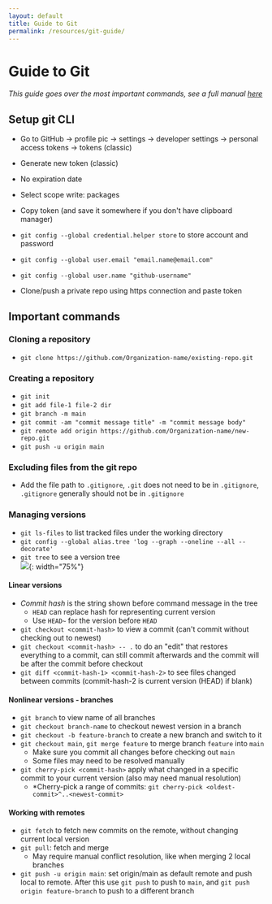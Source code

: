 ```yaml
---
layout: default
title: Guide to Git
permalink: /resources/git-guide/
---
```


# Guide to Git

*This guide goes over the most important commands, see a full manual [here](https://wiki.archlinux.org/title/Git)*

## Setup git CLI

- Go to GitHub → profile pic → settings → developer settings → personal access tokens → tokens (classic)
- Generate new token (classic)
- No expiration date
- Select scope write: packages
- Copy token (and save it somewhere if you don't have clipboard manager)

- `git config --global credential.helper store` to store account and password
- `git config --global user.email "email.name@email.com"`
- `git config --global user.name "github-username"`
- Clone/push a private repo using https connection and paste token

## Important commands

### Cloning a repository

- `git clone https://github.com/Organization-name/existing-repo.git`

### Creating a repository

- `git init`
- `git add file-1 file-2 dir`
- `git branch -m main`
- `git commit -am "commit message title" -m "commit message body"`
- `git remote add origin https://github.com/Organization-name/new-repo.git`
- `git push -u origin main`

### Excluding files from the git repo

- Add the file path to `.gitignore`, `.git` does not need to be in `.gitignore`, `.gitignore` generally should not be in `.gitignore`

### Managing versions

- `git ls-files` to list tracked files under the working directory
- `git config --global alias.tree 'log --graph --oneline --all --decorate'`
- `git tree` to see a version tree\
	![](/images/git-tree-example.png){: width="75%"}

#### Linear versions

- *Commit hash* is the string shown before command message in the tree
	- `HEAD` can replace hash for representing current version
	- Use `HEAD~` for the version before `HEAD`
- `git checkout <commit-hash>` to view a commit (can't commit without checking out to newest)
- `git checkout <commit-hash> -- .` to do an "edit" that restores everything to a commit, can still commit afterwards and the commit will be after the commit before checkout
- `git diff <commit-hash-1> <commit-hash-2>` to see files changed between commits (commit-hash-2 is current version (HEAD) if blank)

#### Nonlinear versions - branches

- `git branch` to view name of all branches
- `git checkout branch-name` to checkout newest version in a branch
- `git checkout -b feature-branch` to create a new branch and switch to it
- `git checkout main`, `git merge feature` to merge branch `feature` into `main`
	- Make sure you commit all changes before checking out `main`
	- Some files may need to be resolved manually
- `git cherry-pick <commit-hash>` apply what changed in a specific commit to your current version (also may need manual resolution)
	- \*Cherry-pick a range of commits: `git cherry-pick <oldest-commit>^..<newest-commit>`

#### Working with remotes

- `git fetch` to fetch new commits on the remote, without changing current local version
- `git pull`: fetch and merge
	- May require manual conflict resolution, like when merging 2 local branches
- `git push -u origin main`: set origin/main as default remote and push local to remote. After this use `git push` to push to `main`, and `git push origin feature-branch` to push to a different branch
